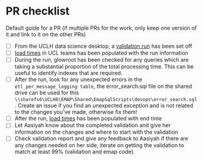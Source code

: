 # PR checklist
<!--
    This checklist will be copied by a github actions bot as a comment on every PR
    for an emap repository. 
    So that there is only one checklist across all PRs for a set of changes,
    delete all of the automatically added comments on all but one of the PRs 
    (usually Emap-Core, but if Emap-Core is not involved then use your best judgement)
 -->

Default guide for a PR (if multiple PRs for the work, only keep one version of it and link to it on the other PRs)

- [ ] From the UCLH data science desktop, a [validation run](https://github.com/inform-health-informatics/emap_documentation/blob/develop/SOP/validation_run.md) has been set off
- [ ] [load times](https://teams.microsoft.com/l/channel/19%3Ad3a19685d37241fdbfceb9d30303ea1b%40thread.tacv2/tab%3A%3A20f76f5b-b0d0-45ad-a0a8-3777aa82628d?groupId=03f64fac-1f4f-447c-8a74-6fe0054cf06a&tenantId=1faf88fe-a998-4c5b-93c9-210a11d9a5c2)
in UCL teams has been populated with the run information
- [ ] During the run, glowroot has been checked for any queries which are taking a substantial proportion of the
total processing time. This can be useful to identify indexes that are required.
- [ ] After the run, look for any unexpected errors in the `etl_per_message_logging table`, the error_search.sql file
on the shared drive can be used for this `\\sharefs6\UCLH6\EMAP\Shared\EmapSqlScripts\devops\error_search.sql`.
Create an issue if you find an unexpected exception and is not related to the changes you've made, otherwise
fix them!
- [ ] After the run, [load times](https://teams.microsoft.com/l/channel/19%3Ad3a19685d37241fdbfceb9d30303ea1b%40thread.tacv2/tab%3A%3A20f76f5b-b0d0-45ad-a0a8-3777aa82628d?groupId=03f64fac-1f4f-447c-8a74-6fe0054cf06a&tenantId=1faf88fe-a998-4c5b-93c9-210a11d9a5c2)
has been populated with end time
- [ ] Let Aasiyah know about the completed validation and give her information on the changes and where to start
with the validation
- [ ] Check validation report and give any feedback to Aasiyah if there are any changes needed on her side,
iterate on getting the validation to match at least 99% (validation and emap code).
